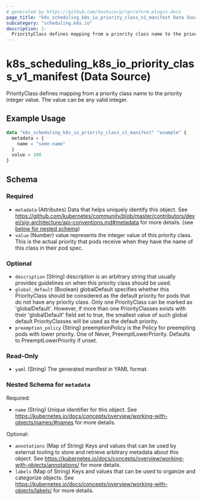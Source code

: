 ```yaml
---
# generated by https://github.com/hashicorp/terraform-plugin-docs
page_title: "k8s_scheduling_k8s_io_priority_class_v1_manifest Data Source - terraform-provider-k8s"
subcategory: "scheduling.k8s.io"
description: |-
  PriorityClass defines mapping from a priority class name to the priority integer value. The value can be any valid integer.
---
```


# k8s_scheduling_k8s_io_priority_class_v1_manifest (Data Source)

PriorityClass defines mapping from a priority class name to the priority integer value. The value can be any valid integer.

## Example Usage

```terraform
data "k8s_scheduling_k8s_io_priority_class_v1_manifest" "example" {
  metadata = {
    name = "some-name"
  }
  value = 100
}
```

<!-- schema generated by tfplugindocs -->
## Schema

### Required

- `metadata` (Attributes) Data that helps uniquely identify this object. See https://github.com/kubernetes/community/blob/master/contributors/devel/sig-architecture/api-conventions.md#metadata for more details. (see [below for nested schema](#nestedatt--metadata))
- `value` (Number) value represents the integer value of this priority class. This is the actual priority that pods receive when they have the name of this class in their pod spec.

### Optional

- `description` (String) description is an arbitrary string that usually provides guidelines on when this priority class should be used.
- `global_default` (Boolean) globalDefault specifies whether this PriorityClass should be considered as the default priority for pods that do not have any priority class. Only one PriorityClass can be marked as 'globalDefault'. However, if more than one PriorityClasses exists with their 'globalDefault' field set to true, the smallest value of such global default PriorityClasses will be used as the default priority.
- `preemption_policy` (String) preemptionPolicy is the Policy for preempting pods with lower priority. One of Never, PreemptLowerPriority. Defaults to PreemptLowerPriority if unset.

### Read-Only

- `yaml` (String) The generated manifest in YAML format.

<a id="nestedatt--metadata"></a>
### Nested Schema for `metadata`

Required:

- `name` (String) Unique identifier for this object. See https://kubernetes.io/docs/concepts/overview/working-with-objects/names/#names for more details.

Optional:

- `annotations` (Map of String) Keys and values that can be used by external tooling to store and retrieve arbitrary metadata about this object. See https://kubernetes.io/docs/concepts/overview/working-with-objects/annotations/ for more details.
- `labels` (Map of String) Keys and values that can be used to organize and categorize objects. See https://kubernetes.io/docs/concepts/overview/working-with-objects/labels/ for more details.
